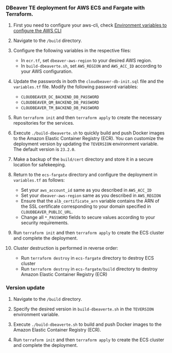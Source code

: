 ### DBeaver TE deployment for AWS ECS and Fargate with Terraform.

1. First you need to configure your aws-cli, check [Environment variables to configure the AWS CLI](https://docs.aws.amazon.com/cli/latest/userguide/cli-configure-envvars.html)

2. Navigate to the `/build` directory.

3. Configure the following variables in the respective files:
   - In `ecr.tf`, set `dbeaver-aws-region` to your desired AWS region.
   - In `build-dbeaverte.sh`, set `AWS_REGION` and `AWS_ACC_ID` according to your AWS configuration.

4. Update the passwords in both the `cloudbeaver-db-init.sql` file and the `variables.tf` file. Modify the following password variables:
   - `CLOUDBEAVER_DC_BACKEND_DB_PASSWORD`
   - `CLOUDBEAVER_QM_BACKEND_DB_PASSWORD`
   - `CLOUDBEAVER_TM_BACKEND_DB_PASSWORD`

5. Run `terraform init` and then `terraform apply` to create the necessary repositories for the services.

6. Execute `./build-dbeaverte.sh` to quickly build and push Docker images to the Amazon Elastic Container Registry (ECR). You can customize the deployment version by updating the `TEVERSION` environment variable. The default version is `23.2.0`.

7. Make a backup of the `build/cert` directory and store it in a secure location for safekeeping.

8. Return to the `ecs-fargate` directory and configure the deployment in `variables.tf` as follows:
   - Set your `aws_account_id` same as you described in `AWS_ACC_ID`
   - Set your `dbeaver-aws-region` same as you described in `AWS_REGION`
   - Ensure that the `alb_certificate_arn` variable contains the ARN of the SSL certificate corresponding to your domain specified in `CLOUDBEAVER_PUBLIC_URL`.
   - Change all `*_PASSWORD` fields to secure values according to your security requirements.

9. Run `terraform init` and then `terraform apply` to create the ECS cluster and complete the deployment.

10. Cluster destruction is performed in reverse order:
    - Run `terraform destroy` in `ecs-fargate` directory to destroy ECS cluster
    - Run `terraform destroy` in `ecs-fargate/build` directory to destroy Amazon Elastic Container Registry (ECR)

### Version update

1. Navigate to the `/build` directory.

2. Specify the desired version in  `build-dbeaverte.sh` in the `TEVERSION` environment variable.

3. Execute `./build-dbeaverte.sh` to build and push Docker images to the Amazon Elastic Container Registry (ECR).

4. Run `terraform init` and then `terraform apply` to create the ECS cluster and complete the deployment.
